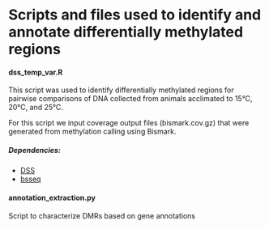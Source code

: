 # Scripts and files used to identify and annotate differentially methylated regions

#### dss_temp_var.R
This script was used to identify differentially methylated regions for pairwise comparisons of DNA collected from animals acclimated to 15°C, 20°C, and 25°C.

For this script we input coverage output files (bismark.cov.gz) that were generated from methylation calling using Bismark.

##### Dependencies: 
* [DSS](https://www.bioconductor.org/packages/release/bioc/html/DSS.html)
* [bsseq](https://www.bioconductor.org/packages/release/bioc/html/bsseq.html)

#### annotation_extraction.py
Script to characterize DMRs based on gene annotations
